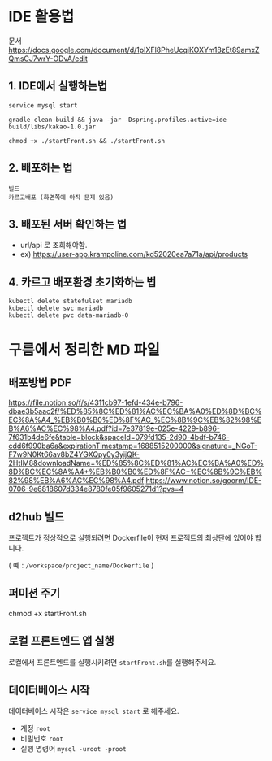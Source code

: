 # IDE 활용법

문서
https://docs.google.com/document/d/1pIXFl8PheUcqjKOXYm18zEt89amxZQmsCJ7wrY-ODvA/edit

## 1. IDE에서 실행하는법
```text
service mysql start
```

```text
gradle clean build && java -jar -Dspring.profiles.active=ide build/libs/kakao-1.0.jar

chmod +x ./startFront.sh && ./startFront.sh
```

## 2.  배포하는 법
```text
빌드
카르고배포 (화면쪽에 아직 문제 있음)
```

## 3. 배포된 서버 확인하는 법
- url/api 로 조회해야함.
- ex) https://user-app.krampoline.com/kd52020ea7a71a/api/products

## 4. 카르고 배포환경 초기화하는 법
```text
kubectl delete statefulset mariadb
kubectl delete svc mariadb
kubectl delete pvc data-mariadb-0
```

# 구름에서 정리한 MD 파일

## 배포방법 PDF
https://file.notion.so/f/s/4311cb97-1efd-434e-b796-dbae3b5aac2f/%ED%85%8C%ED%81%AC%EC%BA%A0%ED%8D%BC%EC%8A%A4_%EB%B0%B0%ED%8F%AC_%EC%8B%9C%EB%82%98%EB%A6%AC%EC%98%A4.pdf?id=7e37819e-025e-4229-b896-7f631b4de6fe&table=block&spaceId=079fd135-2d90-4bdf-b746-cdd6f990ba6a&expirationTimestamp=1688515200000&signature=_NGoT-F7w9N0Kt66av8bZ4YGXQpy0y3yijQK-2HtIM8&downloadName=%ED%85%8C%ED%81%AC%EC%BA%A0%ED%8D%BC%EC%8A%A4+%EB%B0%B0%ED%8F%AC+%EC%8B%9C%EB%82%98%EB%A6%AC%EC%98%A4.pdf
https://www.notion.so/goorm/IDE-0706-9e6818607d334e8780fe05f9605271d1?pvs=4

## d2hub 빌드
프로젝트가 정상적으로 실행되려면 Dockerfile이 현재 프로젝트의 최상단에 있어야 합니다.

( 예 : `/workspace/project_name/Dockerfile` )

## 퍼미션 주기
chmod +x startFront.sh

## 로컬 프론트엔드 앱 실행
로컬에서 프론트엔드를 실행시키려면 `startFront.sh`를 실행해주세요.

## 데이터베이스 시작
데이터베이스 시작은 `service mysql start` 로 해주세요.
- 계정 `root`
- 비밀번호 `root`
- 실행 명령어 `mysql -uroot -proot`
